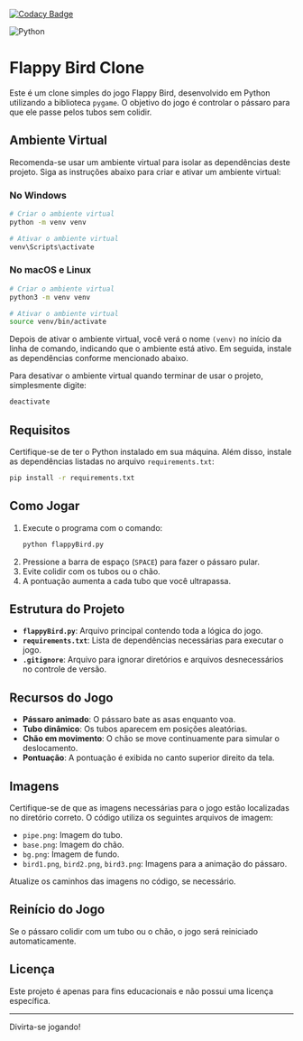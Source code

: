 [![Codacy Badge](https://app.codacy.com/project/badge/Grade/47f911bfe6f54451a6ef3926e5cc9c3d)](https://app.codacy.com/gh/92username/FlappyBird/dashboard?utm_source=gh&utm_medium=referral&utm_content=&utm_campaign=Badge_grade)

![Python](https://img.shields.io/badge/python-3670A0?style=for-the-badge&logo=python&logoColor=ffdd54)

# Flappy Bird Clone

Este é um clone simples do jogo Flappy Bird, desenvolvido em Python utilizando a biblioteca `pygame`. O objetivo do jogo é controlar o pássaro para que ele passe pelos tubos sem colidir.

## Ambiente Virtual

Recomenda-se usar um ambiente virtual para isolar as dependências deste projeto. Siga as instruções abaixo para criar e ativar um ambiente virtual:

### No Windows

```bash
# Criar o ambiente virtual
python -m venv venv

# Ativar o ambiente virtual
venv\Scripts\activate
```

### No macOS e Linux

```bash
# Criar o ambiente virtual
python3 -m venv venv

# Ativar o ambiente virtual
source venv/bin/activate
```

Depois de ativar o ambiente virtual, você verá o nome `(venv)` no início da linha de comando, indicando que o ambiente está ativo. Em seguida, instale as dependências conforme mencionado abaixo.

Para desativar o ambiente virtual quando terminar de usar o projeto, simplesmente digite:

```bash
deactivate
```
## Requisitos

Certifique-se de ter o Python instalado em sua máquina. Além disso, instale as dependências listadas no arquivo `requirements.txt`:

```bash
pip install -r requirements.txt
```

## Como Jogar

1. Execute o programa com o comando:
   ```bash
   python flappyBird.py
   ```
2. Pressione a barra de espaço (`SPACE`) para fazer o pássaro pular.
3. Evite colidir com os tubos ou o chão.
4. A pontuação aumenta a cada tubo que você ultrapassa.

## Estrutura do Projeto

- **`flappyBird.py`**: Arquivo principal contendo toda a lógica do jogo.
- **`requirements.txt`**: Lista de dependências necessárias para executar o jogo.
- **`.gitignore`**: Arquivo para ignorar diretórios e arquivos desnecessários no controle de versão.

## Recursos do Jogo

- **Pássaro animado**: O pássaro bate as asas enquanto voa.
- **Tubo dinâmico**: Os tubos aparecem em posições aleatórias.
- **Chão em movimento**: O chão se move continuamente para simular o deslocamento.
- **Pontuação**: A pontuação é exibida no canto superior direito da tela.

## Imagens

Certifique-se de que as imagens necessárias para o jogo estão localizadas no diretório correto. O código utiliza os seguintes arquivos de imagem:

- `pipe.png`: Imagem do tubo.
- `base.png`: Imagem do chão.
- `bg.png`: Imagem de fundo.
- `bird1.png`, `bird2.png`, `bird3.png`: Imagens para a animação do pássaro.

Atualize os caminhos das imagens no código, se necessário.

## Reinício do Jogo

Se o pássaro colidir com um tubo ou o chão, o jogo será reiniciado automaticamente.

## Licença

Este projeto é apenas para fins educacionais e não possui uma licença específica.

---
Divirta-se jogando!
